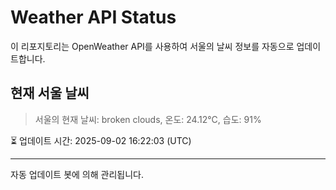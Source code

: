 
# Weather API Status

이 리포지토리는 OpenWeather API를 사용하여 서울의 날씨 정보를 자동으로 업데이트합니다.

## 현재 서울 날씨
> 서울의 현재 날씨: broken clouds, 온도: 24.12°C, 습도: 91%

⏳ 업데이트 시간: 2025-09-02 16:22:03 (UTC)

---
자동 업데이트 봇에 의해 관리됩니다.
